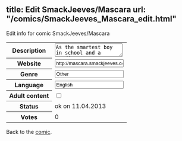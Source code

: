title: Edit SmackJeeves/Mascara
url: "/comics/SmackJeeves_Mascara_edit.html"
---
Edit info for comic SmackJeeves/Mascara

<form name="comic" action="http://gaepostmail.appengine.com/comic" name="post">
<table class="comicinfo">
<tr>
<th>Description</th><td><textarea name="description">As the smartest boy in school and a prodigy, everyone expects Ian to be a high achiever--a future Nobel Prize winning genius. But he doesn't want to be the next Einstein. He just wants to be a makeup artist.</textarea></td>
</tr>
<tr>
<th>Website</th><td><input type="text" name="url" value="http://mascara.smackjeeves.com/comics/"/></td>
</tr>
<tr>
<th>Genre</th><td><input type="text" name="genre" value="Other"/></td>
</tr>
<tr>
<th>Language</th><td><input type="text" name="language" value="English"/></td>
</tr>
<tr>
<th>Adult content</th><td><input type="checkbox" name="adult" value="adult" /></td>
</tr>
<tr>
<th>Status</th><td>ok on 11.04.2013</td>
</tr>
<tr>
<th>Votes</th><td>0</div></td>
</tr>
</table>
</form>

Back to the [comic](/comics/SmackJeeves_Mascara.html).
